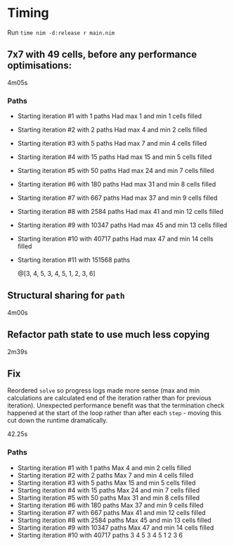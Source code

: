 # Timing

Run `time nim -d:release r main.nim`

## 7x7 with 49 cells, before any performance optimisations:

4m05s

### Paths

- Starting iteration #1 with 1 paths
  Had max 1 and min 1 cells filled
- Starting iteration #2 with 2 paths
  Had max 4 and min 2 cells filled
- Starting iteration #3 with 5 paths
  Had max 7 and min 4 cells filled
- Starting iteration #4 with 15 paths
  Had max 15 and min 5 cells filled
- Starting iteration #5 with 50 paths
  Had max 24 and min 7 cells filled
- Starting iteration #6 with 180 paths
  Had max 31 and min 8 cells filled
- Starting iteration #7 with 667 paths
  Had max 37 and min 9 cells filled
- Starting iteration #8 with 2584 paths
  Had max 41 and min 12 cells filled
- Starting iteration #9 with 10347 paths
  Had max 45 and min 13 cells filled
- Starting iteration #10 with 40717 paths
  Had max 47 and min 14 cells filled
- Starting iteration #11 with 151568 paths

  @[3, 4, 5, 3, 4, 5, 1, 2, 3, 6]

## Structural sharing for `path`

4m00s

## Refactor path state to use much less copying

2m39s

## Fix

Reordered `solve` so progress logs made more sense (max and min calculations are calculated end of the iteration rather than for previous iteration).
Unexpected performance benefit was that the termination check happened at the start of the loop rather than after each `step` - moving this cut down the runtime dramatically.

42.25s

### Paths

- Starting iteration #1 with 1 paths
  Max 4 and min 2 cells filled
- Starting iteration #2 with 2 paths
  Max 7 and min 4 cells filled
- Starting iteration #3 with 5 paths
  Max 15 and min 5 cells filled
- Starting iteration #4 with 15 paths
  Max 24 and min 7 cells filled
- Starting iteration #5 with 50 paths
  Max 31 and min 8 cells filled
- Starting iteration #6 with 180 paths
  Max 37 and min 9 cells filled
- Starting iteration #7 with 667 paths
  Max 41 and min 12 cells filled
- Starting iteration #8 with 2584 paths
  Max 45 and min 13 cells filled
- Starting iteration #9 with 10347 paths
  Max 47 and min 14 cells filled
- Starting iteration #10 with 40717 paths
  3 4 5 3 4 5 1 2 3 6
